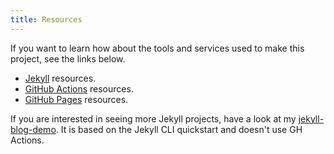 ```yaml
---
title: Resources
---
```


If you want to learn how about the tools and services used to make this project, see the links below.

- [Jekyll](https://michaelcurrin.github.io/dev-resources/resources/jekyll/) resources.
- [GitHub Actions](https://michaelcurrin.github.io/dev-resources/resources/ci-cd/github-actions/) resources.
- [GitHub Pages](https://michaelcurrin.github.io/dev-resources/resources/web/github-pages.html) resources.

If you are interested in seeing more Jekyll projects, have a look at my [jekyll-blog-demo](https://michaelcurrin.github.io/jekyll-blog-demo/). It is based on the Jekyll CLI quickstart and doesn't use GH Actions.
